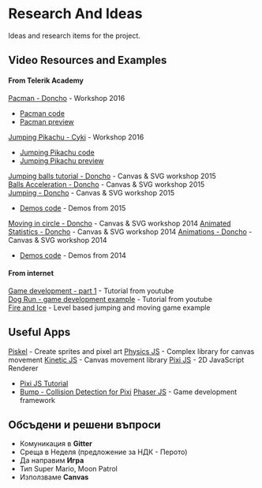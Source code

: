 # Research And Ideas

Ideas and research items for the project.

## Video Resources and Examples

#### From Telerik Academy

[Pacman - Doncho](https://www.youtube.com/watch?v=NQYdKC6nK6o) - Workshop 2016  
 - [Pacman code](https://telerikacademy.com/Courses/LectureResources/8597/Pacman-Source)  
 - [Pacman preview](https://telerikacademy.com/Courses/LectureResources/8598/Pacman-Preview)  
 
[Jumping Pikachu - Cyki](https://www.youtube.com/watch?v=lQjllghKKxw) - Workshop 2016  
 - [Jumping Pikachu code](https://telerikacademy.com/Courses/LectureResources/8611/Jumping-Pikachu-Source)  
 - [Jumping Pikachu preview](https://telerikacademy.com/Courses/LectureResources/8612/Jumping-Pikachu-Preview)  
 
[Jumping balls tutorial - Doncho](https://www.youtube.com/watch?v=u1ZhDhBZQQ4) - Canvas & SVG workshop 2015  
[Balls Acceleration - Doncho](https://www.youtube.com/watch?v=hvLlVuU1hxo) - Canvas & SVG workshop 2015  
[Jumping - Doncho](https://www.youtube.com/watch?v=lnhP6cvrN3c) - Canvas & SVG workshop 2015
 - [Demos code](https://github.com/TelerikAcademy/JavaScript-UI-and-DOM/tree/2015/06.%20Animations%20with%20HTML5%20Canvas/live-demos) - Demos from 2015

[Moving in circle - Doncho](https://www.youtube.com/watch?v=OB1-3CzL_94) - Canvas & SVG workshop 2014
[Animated Statistics - Doncho](https://www.youtube.com/watch?v=5HdoWXohD5I) - Canvas & SVG workshop 2014
[Animations - Doncho](https://www.youtube.com/watch?v=6qIxFa9vM0E) - Canvas & SVG workshop 2014
 - [Demos code](https://telerikacademy.com/Courses/LectureResources/4073/%D0%94%D0%B5%D0%BC%D0%BE-%D0%BD%D0%B0-%D0%B6%D0%B8%D0%B2%D0%BE) - Demos from 2014  
#### From internet

[Game development - part 1](https://www.youtube.com/watch?v=w86CZ79IHj8&list=PLX96T4AVTGy5wYIlbZYaFeFG8jnPNakBP&index=1) - Tutorial from youtube  
[Dog Run - game development example](https://www.youtube.com/watch?v=s1NwMmjnrTY) - Tutorial from youtube  
[Fire and Ice](https://www.youtube.com/watch?v=1t782B0zK3Y) - Level based jumping and moving game example

## Useful Apps

[Piskel](http://www.piskelapp.com/) - Create sprites and pixel art
[Physics JS](http://wellcaffeinated.net/PhysicsJS/#demo-0) - Complex library for canvas movement
[Kinetic JS](http://agavestorm.com/kineticjs/) - Canvas movement library
[Pixi JS](http://www.pixijs.com/) - 2D JavaScript Renderer
 - [Pixi JS Tutorial](https://github.com/kittykatattack/learningPixi#using-a-texture-atlas)
 - [Bump - Collision Detection for Pixi](https://github.com/kittykatattack/bump#hit)
[Phaser JS](https://phaser.io/) - Game development framework

## Обсъдени и решени въпроси

- Комуникация в **Gitter**
- Среща в Неделя (предложение за НДК - Перото)
- Да направим **Игра**
- Тип Super Mario, Moon Patrol
- Използваме **Canvas**
